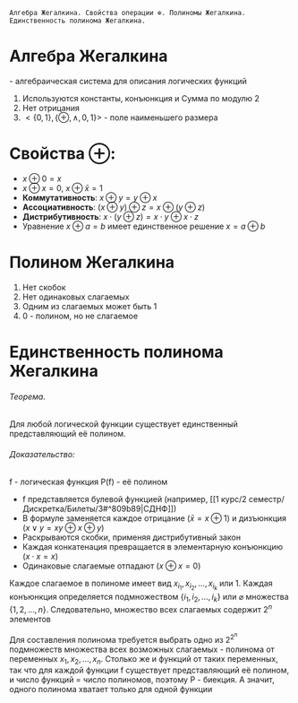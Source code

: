 	Алгебра Жегалкина. Свойства операции ⊕. Полиномы Жегалкина. Единственность полинома Жегалкина.

# **Алгебра Жегалкина**
\- алгебраическая система для описания логических функций
   1. Используются константы, конъюнкция и Сумма по модулю 2
   2. Нет отрицания
   3. $<\{0,1\},\{\oplus,\wedge,0,1\}>$ - поле наименьшего размера

# Свойства $\oplus$:
- $x\oplus 0 = x$
- $x \oplus x = 0$, $x \oplus \bar x = 1$
- **Коммутативность**: $x \oplus y = y \oplus x$
- **Ассоциативность**: $(x \oplus y) \oplus z = x \oplus (y \oplus z)$
- **Дистрибутивность**: $x \cdot (y \oplus z) = x \cdot y \oplus x \cdot z$
- Уравнение $x \oplus a = b$ имеет единственное решение $x = a \oplus b$

# Полином Жегалкина
   1. Нет скобок
   2. Нет одинаковых слагаемых
   3. Одним из слагаемых может быть 1
   4. 0 - полином, но не слагаемое

# Единственность полинома Жегалкина
###### Теорема.
Для любой логической функции существует единственный представляющий её полином.

###### Доказательство:
f - логическая функция
P(f) - её полином

- f представляется булевой функцией (например, [[1 курс/2 семестр/Дискретка/Билеты/3#^809b89|СДНФ]])
- В формуле заменяется каждое отрицание ($\bar x = x \oplus 1$) и дизъюнкция ($x \vee y = xy \oplus x \oplus y$)
- Раскрываются скобки, применяя дистрибутивный закон
- Каждая конкатенация превращается в элементарную конъюнкцию ($x \cdot x = x$)
- Одинаковые слагаемые отпадают ($x \oplus x = 0$)

Каждое слагаемое в полиноме имеет вид $x_{i_1}, x_{i_2}, \dots, x_{i_k}$ или 1. Каждая конъюнкция определяется подмножеством $\{i_1, i_2, \dots, i_k\}$ или $\varnothing$ множества $\{1, 2, \dots, n\}$. Следовательно, множество всех слагаемых содержит $2^n$ элементов

Для составления полинома требуется выбрать одно из $2^{2^n}$ подмножеств множества всех возможных слагаемых - полинома от переменных $x_1, x_2, \dots, x_n$. Столько же и функций от таких переменных, так что для каждой функции f существует представляющий её полином, и число функций = число полиномов, поэтому P - биекция. А значит, одного полинома хватает только для одной функции
   